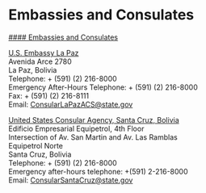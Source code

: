 # Embassies and Consulates

[#### Embassies and Consulates](javascript:void(0); "Embassies and Consulates")

[U.S. Embassy La Paz](https://bo.usembassy.gov/)  
Avenida Arce 2780  
La Paz, Bolivia  
Telephone: + (591) (2) 216-8000  
Emergency After-Hours Telephone: + (591) (2) 216-8000  
Fax: + (591) (2) 216-8111  
Email: [ConsularLaPazACS@state.gov](mailto:ConsularLaPazACS@state.gov)

[United States Consular Agency, Santa Cruz, Bolivia](https://bo.usembassy.gov/)  
Edificio Empresarial Equipetrol, 4th Floor  
Intersection of Av. San Martin and Av. Las Ramblas  
Equipetrol Norte  
Santa Cruz, Bolivia  
Telephone: + (591) (2) 216-8000   
Emergency after-hours telephone: +(591) 2-216-8000  
Email: [ConsularSantaCruz@state.gov](mailto:ConsularSantaCruz@state.gov)